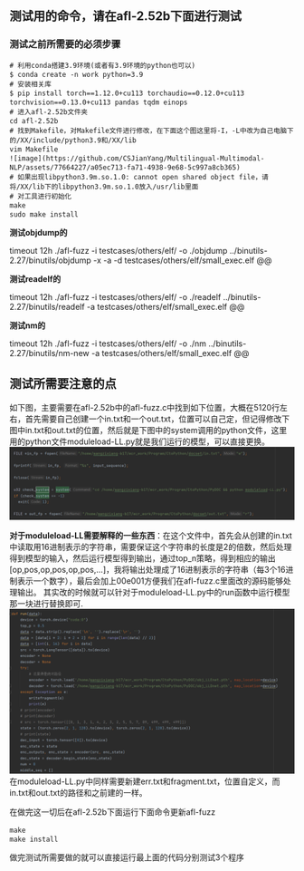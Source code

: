 ## 测试用的命令，请在afl-2.52b下面进行测试
### 测试之前所需要的必须步骤
```
# 利用conda搭建3.9环境(或者有3.9环境的python也可以)
$ conda create -n work python=3.9
# 安装相关库
$ pip install torch==1.12.0+cu113 torchaudio==0.12.0+cu113 torchvision==0.13.0+cu113 pandas tqdm einops
# 进入afl-2.52b文件夹
cd afl-2.52b
# 找到Makefile，对Makefile文件进行修改，在下面这个图这里将-I，-L中改为自己电脑下的/XX/include/python3.9和/XX/lib
vim Makefile
![image](https://github.com/CSJianYang/Multilingual-Multimodal-NLP/assets/77664227/a05ec713-fa71-4938-9e68-5c997a8cb365)
# 如果出现libpython3.9m.so.1.0: cannot open shared object file，请将/XX/lib下的libpython3.9m.so.1.0放入/usr/lib里面
# 对工具进行初始化
make
sudo make install

```
**测试objdump的**

timeout 12h ./afl-fuzz -i testcases/others/elf/ -o ./objdump ../binutils-2.27/binutils/objdump -x -a -d testcases/others/elf/small_exec.elf @@

**测试readelf的**

timeout 12h ./afl-fuzz -i testcases/others/elf/ -o ./readelf ../binutils-2.27/binutils/readelf -a testcases/others/elf/small_exec.elf @@

**测试nm的**

timeout 12h ./afl-fuzz -i testcases/others/elf/ -o ./nm ../binutils-2.27/binutils/nm-new -a testcases/others/elf/small_exec.elf @@

## 测试所需要注意的点
如下图，主要需要在afl-2.52b中的afl-fuzz.c中找到如下位置，大概在5120行左右，首先需要自己创建一个in.txt和一个out.txt，位置可以自己定，但记得修改下图中in.txt和out.txt的位置，然后就是下图中的system调用的python文件，这里用的python文件moduleload-LL.py就是我们运行的模型，可以直接更换。
![图片](./readme的图片.png)

**对于moduleload-LL需要解释的一些东西**：在这个文件中，首先会从创建的in.txt中读取用16进制表示的字符串，需要保证这个字符串的长度是2的倍数，然后处理得到模型的输入，然后运行模型得到输出，通过top_n策略，得到相应的输出\[op,pos,op,pos,op,pos,...\]，我将输出处理成了16进制表示的字符串（每3个16进制表示一个数字），最后会加上00e001方便我们在afl-fuzz.c里面改的源码能够处理输出。
其实改的时候就可以针对于moduleload-LL.py中的run函数中运行模型那一块进行替换即可.
![图片](./readme的图片2.png)
在moduleload-LL.py中同样需要新建err.txt和fragment.txt，位置自定义，而in.txt和out.txt的路径和之前建的一样。

在做完这一切后在afl-2.52b下面运行下面命令更新afl-fuzz


~~~
make
make install
~~~

做完测试所需要做的就可以直接运行最上面的代码分别测试3个程序
